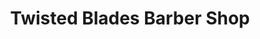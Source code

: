 ---
title: "Twisted Blades Barber Shop"
url: /columbus/twisted-blades-barber-shop/
shop: hairdresser
---